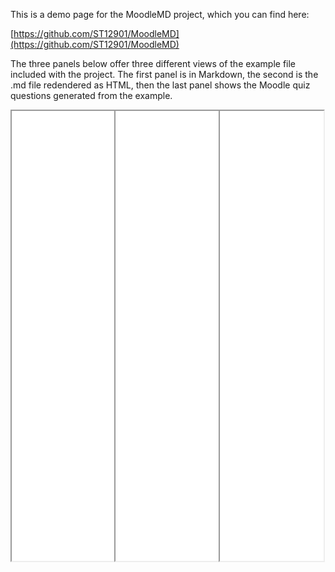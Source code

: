 This is a demo page for the MoodleMD project, which you can find here:

[https://github.com/ST12901/MoodleMD](https://github.com/ST12901/MoodleMD)

The three panels below offer three different views of the example file included with the project. The first panel is in Markdown, the second is the .md file redendered as HTML, then the last panel shows the Moodle quiz questions generated from the example.

<div style="position:relative;">
<iframe style="width:33%; height:720px;left:0%;position:relative" src="./Example/example.md.txt" id="file1">
</iframe>
<iframe style="width:33%; height:720px;left:33%;position:absolute" src="./Example/example.html" id="file2">
</iframe>
<iframe style="width:33%; height:720px;left:66%;position:absolute" src="./Example/Example.html" id="file3">
</iframe>
</div>
<script>
var file1 = document.getElementById('file1');
var file2 = document.getElementById('file2');
var file3 = document.getElementById('file3');
var offset=0;
var offset2=0;

file1.onload = function() {
  file1.contentWindow.onscroll = function() {
    file2.contentWindow.scrollTo(0, Math.round(file1.contentWindow.pageYOffset+offset));
    file3.contentWindow.scrollTo(0, Math.round(file1.contentWindow.pageYOffset+offset2));
  };
};

file2.onload = function() {
  file2.contentWindow.onscroll = function() {
    offset=file2.contentWindow.pageYOffset-file1.contentWindow.pageYOffset;
  };
};
file3.onload = function() {
  file3.contentWindow.onscroll = function() {
    offset2=file3.contentWindow.pageYOffset-file1.contentWindow.pageYOffset;
  };
};
</script>
